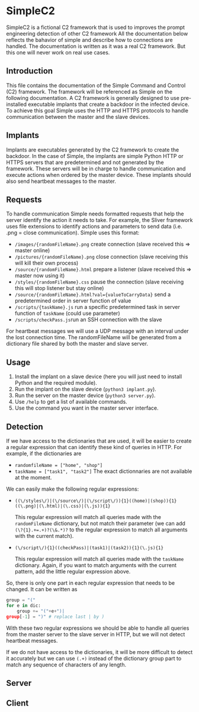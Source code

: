 # SimpleC2
SimpleC2 is a fictional C2 framework that is used to improves the prompt engineering detection of other C2 framework
All the documentation below reflects the bahavior of simple and describe how to connections are handled.
The documentation is written as it was a real C2 framework. But this one will never work on real use cases.


## Introduction
This file contains the documentation of the Simple Command and Control (C2) framework.
The framework will be referenced as Simple on the following documentation.
A C2 framework is generally designed to use pre-installed executable implants that create a backdoor in the infected device.
To achieve this goal Simple uses the HTTP and HTTPS protocols to handle communication between the master and the slave devices.
 
 
## Implants
Implants are executables generated by the C2 framework to create the backdoor.
In the case of Simple, the implants are simple Python HTTP or HTTPS servers that are predetermined and not generated by the framework.
These servers will be in charge to handle communication and execute actions when ordered by the master device.
These implants should also send heartbeat messages to the master.
 
 
## Requests
To handle communication Simple needs formatted requests that help the server identify the action it needs to take.
For example, the Sliver framework uses file extensions to identify actions and parameters to send data (i.e. .png = close communication).
Simple uses this format:
 - `/images/{randomFileName}.png` create connection (slave received this => master online)
 - `/pictures/{randomFileName}.png` close connection (slave receiving this will kill their own process)
 - `/source/{randomFileName}.html` prepare a listener (slave received this => master now using it) 
 - `/styles/{randomFileName}.css` pause the connection (slave receiving this will stop listener but stay online)
 - `/source/{randomFileName}.html?val={valueToCarryData}` send a predetermined order in server function of value
 - `/scripts/{taskName}.js` run a specific predetermined task in server function of `taskName` (could use parameter)
 - `/scripts/checkPass.js`run an SSH connection with the slave
 
For heartbeat messages we will use a UDP message with an interval under the lost connection time.
The randomFileName will be generated from a dictionary file shared by both the master and slave server.
 
 
## Usage
1. Install the implant on a slave device (here you will just need to install Python and the required module).
2. Run the implant on the slave device (`python3 implant.py`).
3. Run the server on the master device (`python3 server.py`).
4. Use `/help` to get a list of available commands.
5. Use the command you want in the master server interface.
 
 
## Detection
If we have access to the dictionaries that are used, it will be easier to create a regular expression that can identify these kind of queries in HTTP.
For example, if the dictionaries are 
 - `randomfileName = ["home", "shop"]` 
 - `taskName = ["task1", "task2"]`
The exact dictionnaries are not available at the moment.
 
We can easily make the following regular expressions:
 - `((\/styles\/)|(\/source\/)|(\/script\/)){1}((home)|(shop)){1}((\.png)|(\.html)|(\.css)|(\.js)){1}`

    This regular expression will match all queries made with the `randomFileName` dictionary, but not match their parameter (we can add `(\?{1}.+=.+)?(\&.*)?` to the regular expression to match all arguments with the current match).

 - `(\/script\/){1}((checkPass)|(task1)|(task2)){1}(\.js){1}`

   This regular expression will match all queries made with the `taskName` dictionary. Again, if you want to match arguments with the current pattern, add the little regular expression above.

So, there is only one part in each regular expression that needs to be changed. It can be written as 

 ```python
 group = "("
 for e in dic:
     group += "("+e+")|
 group[-1] = ")" # replace last | by )
 ```

With these two regular expressions we should be able to handle all queries from the master server to the slave server in HTTP, but we will not detect heartbeat messages.

If we do not have access to the dictionaries, it will be more difficult to detect it accurately but we can use `(.+)` instead of the dictionary group part to match any sequence of characters of any length.





## Server

## Client